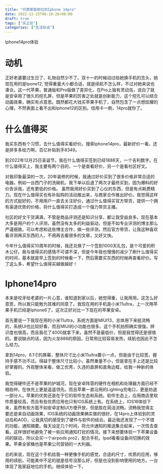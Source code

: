 ```yaml
---
title: "代表家庭地位的Iphone 14pro"
date: 2022-12-25T06:18:26+08:00
draft: true
tags: ["买之后"]
categories: ["生活杂谈"]
---
```


Iphone14pro体验

<!--more-->

# 动机

正好老婆要过生日了，礼物自然少不了。双十一的时候动过给她换手机的念头，她现在用的是Ipone12, 觉得重量大小都合适，就是续航不怎么样，不过对她来说也凑合。这一代苹果，普通版和Pro版做了差异化，在Pro上独有灵动岛，说白了就是安卓用了很久的挖孔屏，但是苹果的厉害之处就是创新能力，这个挖孔可以结合动画效果，确实有点意思。既然都花大钱买苹果手机了，自然包含了一点想炫耀的心理，不然表面上看不出和Iphone12的区别。信用卡一刷，14pro就你了。

# 什么值得买

我买东西有个习惯，去什么值得买看好价。搜索Iphone14pro，最新好价一看，还是拼多多给力啊，百亿补贴到手8349。

到2022年12月25日圣诞节，我在什么值得买签到已经1888天，一个吉利数字。在什么值得买上，我主要有两个目的，一个是查看好价，另一个是看社区好文。

对我印象最深的一次，20年装修的时候，我通过好价买到了很多价格非常合适的电器。例如一台西门子的洗碗机，我下单以后退了两次才最终买到，因为爆料的好价告诉我，还有更低的价格。 虽然我用好价买到了心仪的东西，但是有点耗费精力。现在什么值得买也有补贴购的活动推出来，与商家合作推出好价。我觉得这样的方式挺好的，不用用户一直去关注好价，通过什么值得买官方带货，提供一个拥有渠道优势的价格，将什么值得买打造成一个强力带货主播。

社区的好文干货满满，不管是商品评测还是知识分享，都让我受益良多。现在基本大多是用户的个人评测，虽然没有太多的利益驱动，但是不如专业评测的博主那么严谨细致。可以考虑和这些博主合作，做一些评测，然后官方带货，让我这种喜欢看评测再买东西的人，不用再去看很多的文章，又好又快。

今年什么值得买10周年的时候，我还兑换了一个签到1000天礼包，是个可爱的积木公仔。我与值得买的感情不可谓不深，但是今年我也慢慢的减少了刷什么值得买的时间，基本就是早上签到的时候看一下，然后需要买东西的时候再查看好价。写了这么多，希望什么值得买越做越好！

# Iphone14pro

本来是咬牙给老婆的一片心意，谁知道到家以后，她觉得重，让我用用。这怎么好意思，所以我只能勉为其难的同意了。我现在用的手机是小米11ultra，上一次用苹果手机已经是Iphone6了。这次正好对比一下现在的苹果安卓。

首先要说一下我现在用的小米11ultra，系统方面是MIUI13，总体用下来挺流畅的，系统UI也比较好看，而且MIUI的小功能也很多。这个手机拍照确实很强，辨识度也很高，而且我花了4000就拿下来，虽然不是最低价，但是我觉得还是很值的。要说缺点的话，因为火龙888的原因，日常用比较容易发热，续航也因此不怎么给力。

拿到14pro，6.1寸的屏幕，整体尺寸比小米11ultra要小一点，但是由于比较宽，握持手感不功不过。得益于整体尺寸比较小，虽然重量不小，但是拿在手上还是比较好掌握的。外观整体来看，做工优秀，久违的直屏和直角边框，给我一种新的体验。

我觉得硬件还不是苹果的护城河，现在安卓阵营的硬件在相机和处理器方面已经不相伯仲，在快充上更是遥遥领先。而且苹果一直沿用的Lighting充电口，更是劝退一部分人。苹果的优势还是在于它的软件生态和系统。软件生态上，应用商店里软件质量较高，而且有些优质应用也只有IOS系统上有。在系统上，IOS16体验下来，虽然有些方面不如安卓定制UI方便开放，但是胜在简洁流畅。流畅我觉得主要还是来自动画效果，IOS系统的动画效果确实做的很好。在14pro上体验到的灵动岛和AOD，让我真切的感受到了硬件与软件的结合。最近我还发现了一个不错的功能，通知摘要。每天设定几个时间，将允许通知的推送集合起来，一次性去查看。这样很好地避免了被一些应用通知打扰的情况。接下来想要体验一下苹果设备间的联动，所以会买一个airpods pro2，配合手机，Ipad看看设备间切换的效果。苹果全家桶也是苹果公司营销的一大利器。

总的来说，现在这个手机给我一种更像手机的感觉，合适的尺寸，优质的应用，够用的续航，可能美中不足的就是信号没那么好，但是也没到影响使用的地方。一台体现了我家庭地位的手机，继续体验一下。



